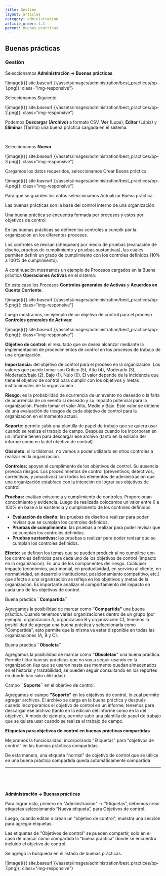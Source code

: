 ```yaml
---
title: Gestión
layout: articles
category: administration
article_order: 4.1
parent: Buenas prácticas
---
```

## Buenas prácticas

### Gestión

Seleccionamos **Administración -> Buenas prácticas**.

![image]({{ site.baseurl }}/assets/images/administration/best_practices/bp-1.png){: class="img-responsive"}

Seleccionamos Siguiente.

![image]({{ site.baseurl }}/assets/images/administration/best_practices/bp-2.png){: class="img-responsive"}

Podemos **Descargar (Archivo)** a formato CSV,  **Ver** (Lupa), **Editar** (Lápiz) y **Eliminar** (Tarrito) una buena práctica cargada en el sistema.

&nbsp;

Seleccionamos **Nuevo**

![image]({{ site.baseurl }}/assets/images/administration/best_practices/bp-3.png){: class="img-responsive"}

Cargamos los datos requeridos,  seleccionamos Crear Buena práctica

![image]({{ site.baseurl }}/assets/images/administration/best_practices/bp-4.png){: class="img-responsive"}

Para que se guarden los datos seleccionamos Actualizar Buena práctica.

Las buenas prácticas son la base del control interno de una organización.

Una buena práctica se encuentra formada por procesos y estos por objetivos de control.

En las buenas prácticas se definen los controles a cumplir por la organización en los diferentes procesos.

Los controles se revisan (chequean) por medio de pruebas (evaluación de diseño, pruebas de cumplimiento y pruebas sustantivas), las cuales permiten definir un grado de cumplimiento con los controles definidos (10% a 100% de cumplimiento).

A continuación mostramos un ejemplo de Procesos cargados en la Buena práctica **Operaciones Activas** en el sistema:

En este caso los Procesos **Controles generales de Activas** y **Acuerdos en Cuenta Corriente**.

![image]({{ site.baseurl }}/assets/images/administration/best_practices/bp-5.png){: class="img-responsive"}

Luego mostramos, un ejemplo de un objetivo de control para el proceso **Controles generales de Activas**:

![image]({{ site.baseurl }}/assets/images/administration/best_practices/bp-6.png){: class="img-responsive"}

**Objetivo de control:** el resultado que se desea alcanzar mediante la implementación de procedimientos de control en los procesos de trabajo de una organización.

**Importancia:** del objetivo de control para el proceso en la organización. Los valores que puede tomar son Crítico (5), Alto (4), Moderado (3), Moderado/bajo (2), Bajo (1), Nulo (0). El valor depende de la incidencia que tiene el objetivo de control para cumplir con los objetivos y metas institucionales de la organización.

**Riesgo:** es la probabilidad de ocurrencia de un evento no deseado o la falta de ocurrencia de un evento si deseado y su impacto potencial para la organización. Puede tomar el valor Alto, Medio y Bajo. Este valor se obtiene de una evaluación de riesgos de cada objetivo de control para la organización en el momento actual.

**Soporte:** permite subir una plantilla de papel de trabajo que se quiera usar cuando se realiza el trabajo de campo. Después cuando los incorporan en un informe tienen para descargar ese archivo (tanto en la edición del informe como en la del objetivo de control).

**Obsoleto:** si lo tildamos, no vamos a poder utilizarlo en otros controles a realizar en la organización.

**Controles:** apoyan el cumplimento de los objetivos de control. Su ausencia provoca riesgos. Los procedimientos de control (preventivos, detectivos, correctivos, y proactivos) son todos los elementos de administración que una organización establece con la intención de lograr sus objetivos de control.

**Pruebas:** evalúan existencia y cumplimiento de controles. Proporcionan conocimiento y evidencia. Luego de realizada colocamos un valor entre 0 a 100% en base a la existencia y cumplimiento de los controles definidos.

*   **Evaluación de diseño:** las pruebas de diseño a realizar para poder revisar que se cumplan los controles definidos.
*   **Pruebas de cumplimiento:** las pruebas a realizar para poder revisar que se cumplan los controles definidos.
*   **Pruebas sustantivas:** las pruebas a realizar para poder revisar que se cumplan los controles definidos.

**Efecto:** se definen los temas que se pueden producir al no cumplirse con los controles definidos para cada uno de los objetivos de control (impacto en la organización). Es uno de los componentes del riesgo. Cualquier impacto (económico, patrimonial, en productividad, en servicio al cliente, en normatividad, en desarrollo institucional, posicionamiento competitivo, etc.) que afecte a una organización se refleja en los objetivos y metas de la organización. Es importante analizar el comportamiento del impacto en cada uno de los objetivos de control.

Buena práctica **¨Compartida¨**

Agregamos la posibilidad de marcar como **"Compartida"** una buena práctica.
Cuando tenemos varias organizaciones dentro de un grupo (por ejemplo: organización A, organización B y organización C), tenemos la posibilidad de agregar una buena práctica y seleccionarla como "Compartida", esto permite que la misma va estar disponible en todas las organizaciones (A, B y C).

Buena práctica **¨Obsoleta¨**

Agregamos la posibilidad de marcar como **"Obsoletas"** una buena práctica.
Permite tildar buenas prácticas que no voy a seguir usando en la organización (las que se usaron hasta ese momento quedan almacenados en el historial y trazabilidad, se pueden seguir consultando en los reportes en donde han sido utilizadas).

Campo **¨Soporte¨** en el objetivo de control.

Agregamos el campo **"Soporte"** en los objetivos de control, lo cual permite agregar archivos. El archivo se carga en la buena práctica y después cuando incorporamos el objetivo de control en un informe, tenemos para descargar ese archivo (tanto en la edición del informe como en la del objetivo). A modo de ejemplo, permite subir una plantilla de papel de trabajo que se quiera usar cuando se realiza el trabajo de campo.

**Etiquetas para objetivos de control en buenas prácticas compartidas**

Mejoramos la funcionalidad, incorporando "Etiquetas" para “objetivos de control” en las buenas prácticas compartidas.

De esta manera, una etiqueta "normal" de objetivo de control que se utilice en una buena práctica compartida queda automáticamente compartida

<hr>

&nbsp;

&nbsp;

**Administración -> Buenas prácticas**

Para lograr esto, primero en "Administracion" -> "Etiquetas”, debemos crear etiquetas seleccionando “Nueva etiqueta”, para Objetivos de control.

Luego, cuando editan o crean un "objetivo de control", muestra una sección para agregar etiquetas.

Las etiquetas de "Objetivos de control" se pueden compartir, solo en el caso de marcar como compartida la “buena práctica” donde se encuentra incluido el objetivo de control.

Se agregó la búsqueda en el listado de buenas prácticas.

![image]({{ site.baseurl }}/assets/images/administration/best_practices/bp-7.png){: class="img-responsive"}
